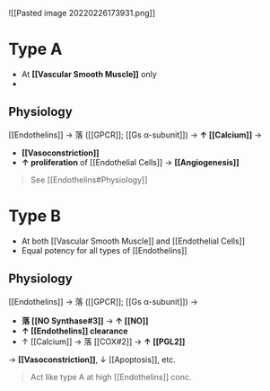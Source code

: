 ![[Pasted image 20220226173931.png]]

# Type A
- At **[[Vascular Smooth Muscle]]** only
- 

## Physiology
[[Endothelins]] → 落 ([[GPCR]]; [[Gs α-subunit]]) → **↑ [[Calcium]]** → 
- **[[Vasoconstriction]]**
- **↑ proliferation** of [[Endothelial Cells]] → **[[Angiogenesis]]**

> See [[Endothelins#Physiology]]

# Type B
- At both [[Vascular Smooth Muscle]] and [[Endothelial Cells]]
- Equal potency for all types of [[Endothelins]]

## Physiology
[[Endothelins]] → 落 ([[GPCR]]; [[Gs α-subunit]]) → 
- **落 [[NO Synthase#3]]** → **↑ [[NO]]**
- **↑ [[Endothelins]] clearance**
- ↑ [[Calcium]] → 落 [[COX#2]] → **↑ [[PGL2]]**

→ **[[Vasoconstriction]]**, ↓ [[Apoptosis]], etc.

> Act like type A at high [[Endothelins]] conc.